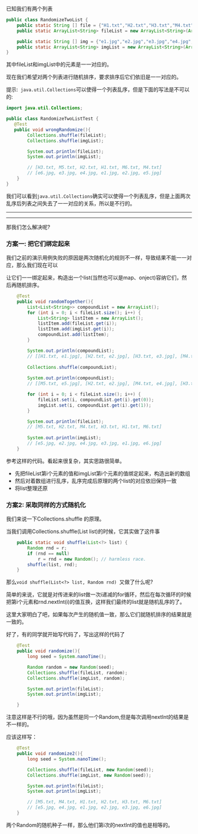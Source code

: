 已知我们有两个列表

```java
public class RandomizeTwoList {
    public static String [] file = {"H1.txt","H2.txt","H3.txt","M4.txt","M5.txt","M6.txt"};
    public static ArrayList<String> fileList = new ArrayList<String>(Arrays.asList(file));

    public static String [] img = {"e1.jpg","e2.jpg","e3.jpg","e4.jpg","e5.jpg","e6.jpg"};
    public static ArrayList<String> imgList = new ArrayList<String>(Arrays.asList(img));
}
```

其中fileList和imgList中的元素是一一对应的。

现在我们希望对两个列表进行随机排序，要求排序后它们依旧是一一对应的。

提示:` java.util.Collections`可以使得一个列表乱序，但是下面的写法是不可以的:

```java
import java.util.Collections;

public class RandomizeTwoListTest {
   @Test
   public void wrongRandomize(){
        Collections.shuffle(fileList);
        Collections.shuffle(imgList);

        System.out.println(fileList);
        System.out.println(imgList);

        // [H3.txt, M5.txt, H2.txt, H1.txt, M6.txt, M4.txt]
        // [e6.jpg, e3.jpg, e4.jpg, e1.jpg, e2.jpg, e5.jpg]
    }
}
```

我们可以看到`java.util.Collections`确实可以使得一个列表乱序，但是上面两次乱序后列表之间失去了一一对应的关系，所以是不行的。



---

---



那我们怎么解决呢?

### 方案一: 把它们绑定起来

我们之前的演示用例失败的原因是两次随机化的规则不一样，导致结果不能一一对应，那么我们现在可以

让它们一一绑定起来，构造出一个list(当然也可以是map、onject)容纳它们，然后再随机排序。



```java
    @Test
    public void randomTogether(){
        List<List<String>> compoundList = new ArrayList();
        for (int i = 0; i < fileList.size(); i++) {
            List<String> listItem = new ArrayList();
            listItem.add(fileList.get(i));
            listItem.add(imgList.get(i));
            compoundList.add(listItem);
        }

        System.out.println(compoundList);
        // [[H1.txt, e1.jpg], [H2.txt, e2.jpg], [H3.txt, e3.jpg], [M4.txt, e4.jpg], [M5.txt, e5.jpg], [M6.txt, e6.jpg]]
        
        Collections.shuffle(compoundList);
        
        System.out.println(compoundList);
        // [[M5.txt, e5.jpg], [H2.txt, e2.jpg], [M4.txt, e4.jpg], [H3.txt, e3.jpg], [H1.txt, e1.jpg], [M6.txt, e6.jpg]]

        for (int i = 0; i < fileList.size(); i++) {
            fileList.set(i, compoundList.get(i).get(0));
            imgList.set(i, compoundList.get(i).get(1));
        }

        System.out.println(fileList);
        // [M5.txt, H2.txt, M4.txt, H3.txt, H1.txt, M6.txt]
        
        System.out.println(imgList);
        // [e5.jpg, e2.jpg, e4.jpg, e3.jpg, e1.jpg, e6.jpg]
    }
```

参考这样的代码。看起来很复杂，其实思路很简单。

- 先把fileList第i个元素的值和imgList第i个元素的值绑定起来，构造出新的数组
- 然后对着数组进行乱序，乱序完成后原理的两个list的对应依旧保持一致
- 将list整理还原



### 方案2: 采取同样的方式随机化

我们来说一下Collections.shuffle 的原理。

当我们调用Collections.shuffle(List list)的时候，它其实做了这件事

``` java
    public static void shuffle(List<?> list) {
        Random rnd = r;
        if (rnd == null)
            r = rnd = new Random(); // harmless race.
        shuffle(list, rnd);
    }
```

那么`void shuffle(List<?> list, Random rnd) `又做了什么呢?

简单的来说，它就是对传进来的list做一次i递减的for循环，然后在每次循环的时候把第i个元素和rnd.nextInt(i)的值互换，这样我们最终的list就是随机乱序的了。



这里大家明白了吧，如果每次产生的随机值一致，那么它们就随机排序的结果就是一致的。



好了，有的同学就开始写代码了，写出这样的代码了

```java
    @Test
    public void randomize(){
        long seed = System.nanoTime();

        Random random = new Random(seed);
        Collections.shuffle(fileList, random);
        Collections.shuffle(imgList, random);

        System.out.println(fileList);
        System.out.println(imgList);

    }
```

注意这样是不行的哦，因为虽然是同一个Random,但是每次调用nextInt的结果是不一样的。



应该这样写：

```java
    @Test
    public void randomize2(){
        long seed = System.nanoTime();

        Collections.shuffle(fileList, new Random(seed));
        Collections.shuffle(imgList, new Random(seed));

        System.out.println(fileList);
        System.out.println(imgList);

        // [M5.txt, M4.txt, H1.txt, H2.txt, H3.txt, M6.txt]
        // [e5.jpg, e4.jpg, e1.jpg, e2.jpg, e3.jpg, e6.jpg]
    }
```

两个Random的随机种子一样，那么他们第i次的nextInt的值也是相等的。